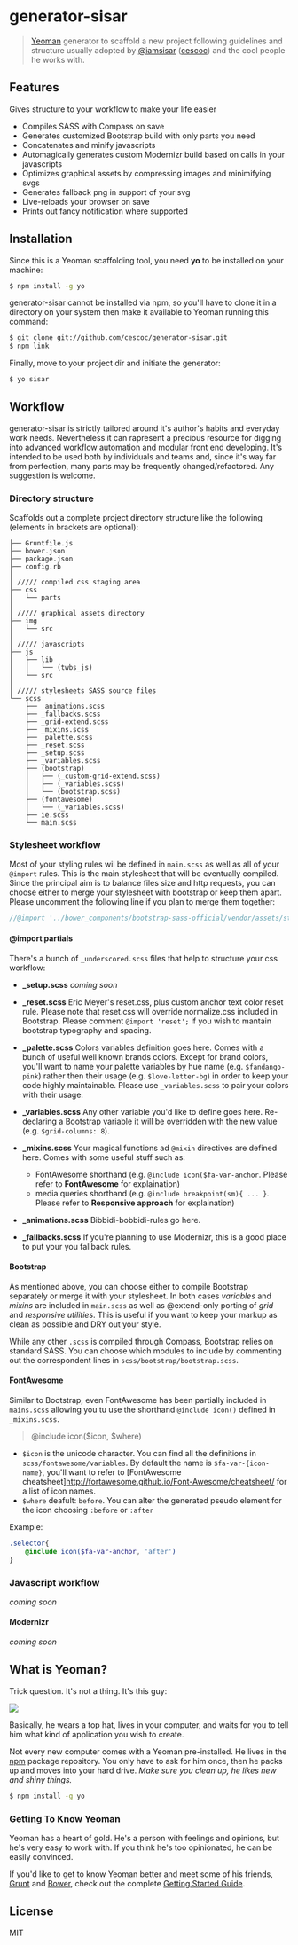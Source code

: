# generator-sisar

> [Yeoman](http://yeoman.io) generator to scaffold a new project following guidelines and structure usually adopted by [@iamsisar](https://twitter.com/iamsisar) ([cescoc](https://github.com/cescoc)) and the cool people he works with.

## Features
Gives structure to your workflow to make your life easier
* Compiles SASS with Compass on save
* Generates customized Bootstrap build with only parts you need
* Concatenates and minify javascripts
* Automagically generates custom Modernizr build based on calls in your javascripts
* Optimizes graphical assets by compressing images and minimifying svgs
* Generates fallback png in support of your svg
* Live-reloads your browser on save
* Prints out fancy notification where supported

## Installation

Since this is a Yeoman scaffolding tool, you need **yo** to be installed on your machine:
```bash
$ npm install -g yo
```

generator-sisar cannot be installed via npm, so you'll have to clone it in a directory on your system then make it available to Yeoman running this command:

```bash
$ git clone git://github.com/cescoc/generator-sisar.git
$ npm link
```

Finally, move to your project dir and initiate the generator:

```bash
$ yo sisar
```

## Workflow
generator-sisar is strictly tailored around it's author's habits and everyday work needs. Nevertheless it can rapresent a precious resource for digging into advanced workflow automation and modular front end developing. It's intended to be used both by individuals and teams and, since it's way far from perfection, many parts may be frequently changed/refactored. Any suggestion is welcome.


### Directory structure
Scaffolds out a complete project directory structure like the following (elements in brackets are optional):

```
├── Gruntfile.js
├── bower.json
├── package.json
├── config.rb
│
│ ///// compiled css staging area
├── css
│   └── parts
│
│ ///// graphical assets directory
├── img
│   └── src
│
│ ///// javascripts
├── js
│   ├── lib
│   │   └── (twbs_js)
│   └── src
│
│ ///// stylesheets SASS source files
└── scss
    ├── _animations.scss
    ├── _fallbacks.scss
    ├── _grid-extend.scss
    ├── _mixins.scss
    ├── _palette.scss
    ├── _reset.scss
    ├── _setup.scss
    ├── _variables.scss
    ├── (bootstrap)
    │   ├── (_custom-grid-extend.scss)
    │   ├── (_variables.scss)
    │   └── (bootstrap.scss)
    ├── (fontawesome)
    │   └── (_variables.scss)
    ├── ie.scss
    └── main.scss
```
### Stylesheet workflow
Most of your styling rules wil be defined in `main.scss` as well as all of your `@import` rules. This is the main stylesheet that will be eventually compiled. Since the principal aim is to balance files size and http requests, you can choose either to merge your stylesheet with bootstrap or keep them apart. Please uncomment the following line if you plan to merge them together:

```scss
//@import '../bower_components/bootstrap-sass-official/vendor/assets/stylesheets/bootstrap/bootstrap';
```

#### @import partials
There's a bunch of `_underscored.scss` files that help to structure your css workflow:

- **_setup.scss** *coming soon*

- **_reset.scss** Eric Meyer's reset.css, plus custom anchor text color reset rule. Please note that reset.css will override normalize.css included in Bootstrap. Please comment `@import 'reset';` if you wish to mantain bootstrap typography and spacing.

- **_palette.scss** Colors variables definition goes here. Comes with a bunch of useful well known brands colors. Except for brand colors, you'll want to name your palette variables by hue name (e.g. `$fandango-pink`) rather then their usage (e.g. `$love-letter-bg`) in order to keep your code highly maintainable. Please use `_variables.scss` to pair your colors with their usage.

- **_variables.scss** Any other variable you'd like to define goes here. Re-declaring a Bootstrap variable it will be overridden with the new value (e.g. `$grid-columns: 8`).

- **_mixins.scss** Your magical functions ad `@mixin` directives are defined here. Comes with some useful stuff such as:
  - FontAwesome shorthand (e.g. `@include icon($fa-var-anchor`. Please refer to **FontAwesome** for explaination)
  - media queries shorthand (e.g. `@include breakpoint(sm){ ... }`. Please refer to **Responsive approach** for explaination)

- **_animations.scss** Bibbidi-bobbidi-rules go here.

- **_fallbacks.scss** If you're planning to use Modernizr, this is a good place to put your you fallback rules.

#### Bootstrap
As mentioned above, you can choose either to compile Bootstrap separately or merge it with your stylesheet. In both cases *variables* and *mixins* are included in `main.scss` as well as @extend-only porting of *grid* and *responsive utilities*. This is useful if you want to keep your markup as clean as possible and DRY out your style.

While any other `.scss` is compiled through Compass, Bootstrap relies on standard SASS. You can choose which modules to include by commenting out the correspondent lines in `scss/bootstrap/bootstrap.scss`.

#### FontAwesome
Similar to Bootstrap, even FontAwesome has been partially included in `mains.scss` allowing you tu use the shorthand `@include icon()` defined in `_mixins.scss`.

> @include icon($icon, $where)

- `$icon` is the unicode character. You can find all the definitions in `scss/fontawesome/variables`. By default the name is `$fa-var-{icon-name}`, you'll want to refer to [FontAwesome cheatsheet]http://fortawesome.github.io/Font-Awesome/cheatsheet/ for a list of icon names.
- `$where` deafult: `before`. You can alter the generated pseudo element for the icon choosing `:before` or `:after`

Example:

```scss
.selector{
    @include icon($fa-var-anchor, 'after')
}
```

### Javascript workflow
*coming soon*
#### Modernizr
*coming soon*

## What is Yeoman?

Trick question. It's not a thing. It's this guy:

![](http://i.imgur.com/tjeYZu3.png)

Basically, he wears a top hat, lives in your computer, and waits for you to tell him what kind of application you wish to create.

Not every new computer comes with a Yeoman pre-installed. He lives in the [npm](https://npmjs.org) package repository. You only have to ask for him once, then he packs up and moves into your hard drive. *Make sure you clean up, he likes new and shiny things.*

```bash
$ npm install -g yo
```


### Getting To Know Yeoman

Yeoman has a heart of gold. He's a person with feelings and opinions, but he's very easy to work with. If you think he's too opinionated, he can be easily convinced.

If you'd like to get to know Yeoman better and meet some of his friends, [Grunt](http://gruntjs.com) and [Bower](http://bower.io), check out the complete [Getting Started Guide](https://github.com/yeoman/yeoman/wiki/Getting-Started).


## License

MIT
